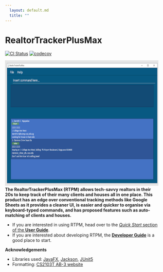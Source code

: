 ```yaml
---
  layout: default.md
  title: ""
---
```


# RealtorTrackerPlusMax

[![CI Status](https://github.com/se-edu/addressbook-level3/workflows/Java%20CI/badge.svg)](https://github.com/se-edu/addressbook-level3/actions)
[![codecov](https://codecov.io/gh/se-edu/addressbook-level3/branch/master/graph/badge.svg)](https://codecov.io/gh/se-edu/addressbook-level3)

![Ui](images/Ui.png)
**The RealtorTrackerPlusMax (RTPM) allows tech-savvy realtors in their 20s to keep track of their many clients and houses 
all in one place. This product has an edge over conventional tracking methods like Google Sheets as it provides a 
cleaner UI, is easier and quicker to organise via keyboard-typed commands, and has proposed features such as 
auto-matching of clients and houses.**

* If you are interested in using RTPM, head over to the [_Quick Start_ section of the **User Guide**](UserGuide.html#quick-start).
* If you are interested about developing RTPM, the [**Developer Guide**](DeveloperGuide.html) is a good place to start.


**Acknowledgements**

* Libraries used: [JavaFX](https://openjfx.io/), [Jackson](https://github.com/FasterXML/jackson), [JUnit5](https://github.com/junit-team/junit5)
* Formatting: [CS2103T AB-3 website](https://se-education.org/addressbook-level3/)
